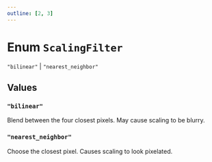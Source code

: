 ```yaml
---
outline: [2, 3]
---
```


# Enum `ScalingFilter`
<Badge type="tip" text="key" />

`"bilinear"` | `"nearest_neighbor"`



## Values

### `"bilinear"`

Blend between the four closest pixels. May cause scaling to be blurry.

### `"nearest_neighbor"`

Choose the closest pixel. Causes scaling to look pixelated.

